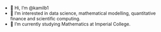 - 👋 Hi, I’m @kamilb1
- 👀 I’m interested in data science, mathematical modelling, quantitative finance and scientific computing.
- 🌱 I’m currently studying Mathematics at Imperial College.

<!---
kamilb1/kamilb1 is a ✨ special ✨ repository because its `README.md` (this file) appears on your GitHub profile.
You can click the Preview link to take a look at your changes.
--->
